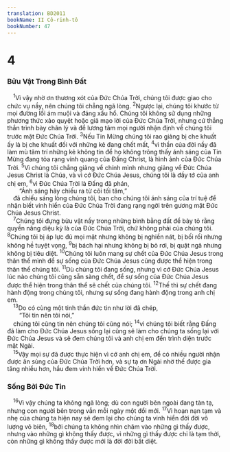 ```yaml
---
translation: BD2011
bookName: II Cô-rinh-tô 
bookNumber: 47
---
```


<div class="title"><h1>4</h1><h3>Bửu Vật Trong Bình Ðất</h3></div>
<span class="verse 2co_4_1"> <sup>1</sup>Vì vậy nhờ ơn thương xót của Ðức Chúa Trời, chúng tôi được giao cho chức vụ nầy, nên chúng tôi chẳng ngã lòng. </span>
<span class="verse 2co_4_2"><sup>2</sup>Ngược lại, chúng tôi khước từ mọi đường lối ám muội và đáng xấu hổ. Chúng tôi không sử dụng những phương thức xảo quyệt hoặc giả mạo lời của Ðức Chúa Trời, nhưng cứ thẳng thắn trình bày chân lý và để lương tâm mọi người nhận định về chúng tôi trước mặt Ðức Chúa Trời. </span>
<span class="verse 2co_4_3"><sup>3</sup>Nếu Tin Mừng chúng tôi rao giảng bị che khuất ấy là bị che khuất đối với những kẻ đang chết mất, </span>
<span class="verse 2co_4_4"><sup>4</sup>vì thần của đời nầy đã làm mù tâm trí những kẻ không tin để họ không trông thấy ánh sáng của Tin Mừng đang tỏa rạng vinh quang của Ðấng Christ, là hình ảnh của Ðức Chúa Trời. </span>
<span class="verse 2co_4_5"><sup>5</sup>Vì chúng tôi chẳng giảng về chính mình nhưng giảng về Ðức Chúa Jesus Christ là Chúa, và vì cớ Ðức Chúa Jesus, chúng tôi là đầy tớ của anh chị em, </span>
<span class="verse 2co_4_6"><sup>6</sup>vì Ðức Chúa Trời là Ðấng đã phán,<br/>  “Ánh sáng hãy chiếu ra từ cõi tối tăm,” <br/> đã chiếu sáng lòng chúng tôi, ban cho chúng tôi ánh sáng của trí tuệ để nhận biết vinh hiển của Ðức Chúa Trời đang rạng ngời trên gương mặt Ðức Chúa Jesus Christ.<br/></span>
<span class="verse 2co_4_7"> <sup>7</sup>Chúng tôi đựng bửu vật nầy trong những bình bằng đất để bày tỏ rằng quyền năng diệu kỳ là của Ðức Chúa Trời, chứ không phải của chúng tôi. </span>
<span class="verse 2co_4_8"><sup>8</sup>Chúng tôi bị áp lực đủ mọi mặt nhưng không bị nghiền nát, bị bối rối nhưng không hề tuyệt vọng, </span>
<span class="verse 2co_4_9"><sup>9</sup>bị bách hại nhưng không bị bỏ rơi, bị quật ngã nhưng không bị tiêu diệt. </span>
<span class="verse 2co_4_10"><sup>10</sup>Chúng tôi luôn mang sự chết của Ðức Chúa Jesus trong thân thể mình để sự sống của Ðức Chúa Jesus cũng được thể hiện trong thân thể chúng tôi. </span>
<span class="verse 2co_4_11"><sup>11</sup>Dù chúng tôi đang sống, nhưng vì cớ Ðức Chúa Jesus lúc nào chúng tôi cũng sẵn sàng chết, để sự sống của Ðức Chúa Jesus được thể hiện trong thân thể sẽ chết của chúng tôi. </span>
<span class="verse 2co_4_12"><sup>12</sup>Thế thì sự chết đang hành động trong chúng tôi, nhưng sự sống đang hành động trong anh chị em.<br/></span>
<span class="verse 2co_4_13"> <sup>13</sup>Do có cùng một tinh thần đức tin như lời đã chép,<br/>  “Tôi tin nên tôi nói,” <br/> chúng tôi cũng tin nên chúng tôi cũng nói; </span>
<span class="verse 2co_4_14"><sup>14</sup>vì chúng tôi biết rằng Ðấng đã làm cho Ðức Chúa Jesus sống lại cũng sẽ làm cho chúng ta sống lại với Ðức Chúa Jesus và sẽ đem chúng tôi và anh chị em đến trình diện trước mặt Ngài.<br/></span>
<span class="verse 2co_4_15"> <sup>15</sup>Vậy mọi sự đã được thực hiện vì cớ anh chị em, để có nhiều người nhận được ân sủng của Ðức Chúa Trời hơn, và sự tạ ơn Ngài nhờ thế được gia tăng nhiều hơn, hầu đem vinh hiển về Ðức Chúa Trời.<br/></span>
<div class="title"><h3>Sống Bởi Ðức Tin</h3></div>
<span class="verse 2co_4_16"> <sup>16</sup>Vì vậy chúng ta không ngã lòng; dù con người bên ngoài đang tàn tạ, nhưng con người bên trong vẫn mỗi ngày một đổi mới. </span>
<span class="verse 2co_4_17"><sup>17</sup>Vì hoạn nạn tạm và nhẹ của chúng ta hiện nay sẽ đem lại cho chúng ta vinh hiển đời đời vô lượng vô biên, </span>
<span class="verse 2co_4_18"><sup>18</sup>bởi chúng ta không nhìn chăm vào những gì thấy được, nhưng vào những gì không thấy được, vì những gì thấy được chỉ là tạm thời, còn những gì không thấy được mới là đời đời bất diệt.<br/></span>

